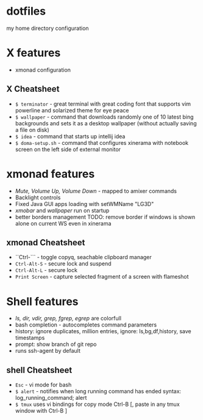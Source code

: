 # dotfiles
my home directory configuration

# X features
* xmonad configuration
## X Cheatsheet
* `$ terminator` - great terminal with great coding font that supports vim
  powerline and solarized theme for eye peace
* `$ wallpaper` - command that downloads randomly one of 10 latest bing backgrounds
  and sets it as a desktop wallpaper (without actually saving a file on disk)
* `$ idea` - command that starts up intellij idea
* `$ doma-setup.sh` - command that configures xinerama with notebook screen on
  the left side of external monitor

# xmonad features
* _Mute, Volume Up, Volume Down_ - mapped to amixer commands
* Backlight controls
* Fixed Java GUI apps loading with setWMName "LG3D"
* _xmobar_ and _wallpaper_ run on startup
* better borders management TODO: remove border if windows is shown alone on
  current WS even in xinerama
## xmonad Cheatsheet
* ``Ctrl-``` - toggle copyq, seachable clipboard manager
* `Ctrl-Alt-S` - secure lock and suspend
* `Ctrl-Alt-L` - secure lock
* `Print Screen` - capture selected fragment of a screen with flameshot

# Shell features
* _ls, dir, vdir, grep, fgrep, egrep_ are colorfull
* bash completion - autocompletes command parameters
* history: ignore duplicates, million entries, ignore: ls,bg,df,history, save
  timestamps
* prompt: show branch of git repo
* runs ssh-agent by default
## shell Cheatsheet
* `Esc` - vi mode for bash
* `$ alert` - notifies when long running command has ended syntax: log_running_command; alert
* `$ tmux` uses vi bindings for copy mode Ctrl-B [, paste in any tmux window with
  Ctrl-B ]
